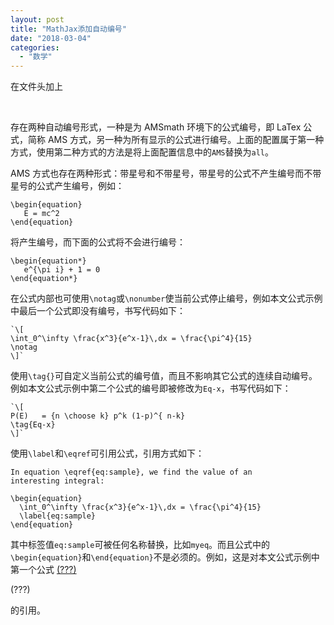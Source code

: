 ```yaml
---
layout: post
title: "MathJax添加自动编号"
date: "2018-03-04"
categories: 
  - "数学"
---
```


在文件头加上

<script type="text/x-mathjax-config">MathJax.Hub.Config({config: \["MMLorHTML.js"\],jax: \["input/TeX","input/MathML","output/HTML-CSS","output/NativeMML"\],extensions: \["tex2jax.js","mml2jax.js","MathMenu.js","MathZoom.js"\], TeX: {extensions: \["AMSmath.js","AMSsymbols.js","noErrors.js","noUndefined.js"\], equationNumbers: { autoNumber: "AMS" }}});</script> <script type="text/javascript" src="https://example.com/MathJax.js?config=Accessible"></script>

 

存在两种自动编号形式，一种是为 AMSmath 环境下的公式编号，即 LaTex 公式，简称 AMS 方式，另一种为所有显示的公式进行编号。上面的配置属于第一种方式，使用第二种方式的方法是将上面配置信息中的`AMS`替换为`all`。

AMS 方式也存在两种形式：带星号和不带星号，带星号的公式不产生编号而不带星号的公式产生编号，例如：

```
\begin{equation}
   E = mc^2
\end{equation}
```

将产生编号，而下面的公式将不会进行编号：

```
\begin{equation*}
   e^{\pi i} + 1 = 0
\end{equation*}
```

在公式内部也可使用`\notag`或`\nonumber`使当前公式停止编号，例如本文公式示例中最后一个公式即没有编号，书写代码如下：

```
`\[
\int_0^\infty \frac{x^3}{e^x-1}\,dx = \frac{\pi^4}{15}
\notag
\]`
```

使用`\tag{}`可自定义当前公式的编号值，而且不影响其它公式的连续自动编号。例如本文公式示例中第二个公式的编号即被修改为`Eq-x`，书写代码如下：

```
`\[
P(E)   = {n \choose k} p^k (1-p)^{ n-k}
\tag{Eq-x}
\]`
```

使用`\label`和`\eqref`可引用公式，引用方式如下：

```
In equation \eqref{eq:sample}, we find the value of an
interesting integral:

\begin{equation}
  \int_0^\infty \frac{x^3}{e^x-1}\,dx = \frac{\pi^4}{15}
  \label{eq:sample}
\end{equation}
```

其中标签值`eq:sample`可被任何名称替换，比如`myeq`。而且公式中的`\begin{equation}`和`\end{equation}`不是必须的。例如，这是对本文公式示例中第一个公式 [(???)](http://baige5117.github.io/blog/mathjax_in_jekyll.html#)

(???)

的引用。
